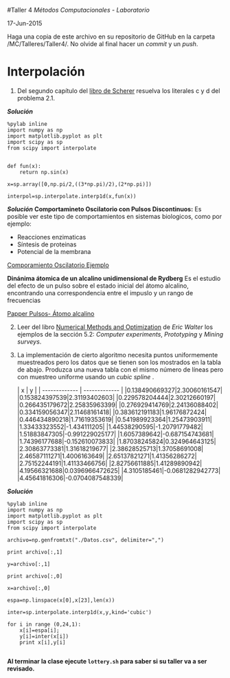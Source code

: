 #Taller 4
*Métodos Computacionales - Laboratorio*

17-Jun-2015

Haga una copia de este archivo en su repositorio de GitHub en la carpeta /MC/Talleres/Taller4/. No olvide al final hacer un *commit* y un *push*.

# Interpolación

1. Del segundo capítulo del [libro de Scherer](http://link.springer.com.ezproxy.uniandes.edu.co:8080/book/10.1007\%2F978-3-642-13990-1) resuelva los literales c y d del problema 2.1.

***Solución***
```
%pylab inline
import numpy as np
import matplotlib.pyplot as plt
import scipy as sp
from scipy import interpolate


def fun(x):
    return np.sin(x)

x=sp.array([0,np.pi/2,((3*np.pi)/2),(2*np.pi)])

interpol=sp.interpolate.interp1d(x,fun(x))
```
***Solución***
**Comportamineto Oscilatorio con Pulsos Discontinuos:**
Es posible ver este tipo de comportamientos en sistemas biologicos, como por ejemplo:
- Reacciones enzimaticas
- Síntesis de proteinas 
- Potencial de la membrana 

[Comporamiento Oscilatorio Ejemplo](http://solea.quim.ucm.es/fmoran/publications/librobiofisica/chap6.pdf) 

**Dinánima átomica de un alcalino unidimensional de Rydberg**
Es el estudio del efecto de un pulso sobre el estado inicial del átomo alcalino, encontrando una correspondencia entre el impuslo y un rango de frecuencias

 [Papper Pulsos- Átomo alcalino](http://revcolfis.org/publicaciones/vol33_2/articulos/pdf/332369.pdf) 

2. Leer del libro [Numerical Methods and Optimization](http://ezproxy.uniandes.edu.co:8080/login?url=http://dx.doi.org/10.1007/978-3-319-07671-3) de *Eric Walter* los ejemplos de la sección 5.2: *Computer experiments*, *Prototyping* y *Mining surveys*. 


3. La implementación de cierto algoritmo necesita puntos uniformemente muestreados pero los datos que se tienen son los mostrados en la tabla de abajo. Produzca una nueva tabla con el mismo número de líneas pero con muestreo uniforme usando un *cubic spline* .

	| x        | y           |
| ------------- | ------------- |
|0.138490669327|2.30060161547|
|0.153824397539|2.31193402603|
|0.229578204444|2.30212660197|
|0.266435179672|2.25835963399|
|0.276929414769|2.24136088402|
|0.334159056347|2.11468161418|
|0.383612191183|1.96176872424|
|0.446434890218|1.71619353619|
|0.541989923364|1.25473903911|
|1.33433323552|-1.434111205|
|1.44538290595|-1.20791779482|
|1.51883847305|-0.991229025177|
|1.6057389642|-0.687154743681|
|1.74396177688|-0.152610073833|
|1.87038245824|0.324964643125|
|2.30863773381|1.31618219677|
|2.38628525713|1.37058691008|
|2.46587111271|1.4006163649|
|2.65137821271|1.41356286272|
|2.75152244191|1.41133466756|
|2.82756611885|1.41289890942|
|4.19566321688|0.0396966472625|
|4.3105185461|-0.0681282942773|
|4.45641816306|-0.0704087548339|

***Solución***
```
%pylab inline
import numpy as np
import matplotlib.pyplot as plt
import scipy as sp
from scipy import interpolate

archivo=np.genfromtxt("./Datos.csv", delimiter=",")

print archivo[:,1]

y=archivo[:,1]

print archivo[:,0]

x=archivo[:,0]

espa=np.linspace(x[0],x[23],len(x))  

inter=sp.interpolate.interp1d(x,y,kind='cubic')

for i in range (0,24,1):
    x[i]=espa[i];
    y[i]=inter(x[i])
    print x[i],y[i]
    

```


**Al terminar la clase ejecute `lottery.sh` para saber si su taller va a ser revisado.**